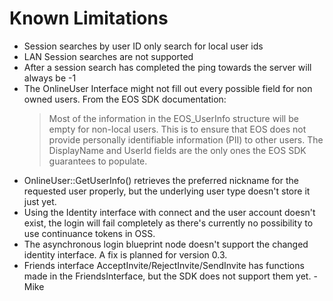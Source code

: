 # Known Limitations
* Session searches by user ID only search for local user ids
* LAN Session searches are not supported
* After a session search has completed the ping towards the server will always be -1
* The OnlineUser Interface might not fill out every possible field for non owned users. From the EOS SDK documentation:
    > Most of the information in the EOS_UserInfo structure will be empty for non-local users. This is to ensure that EOS does not provide personally identifiable information (PII) to other users. The DisplayName and UserId fields are the only ones the EOS SDK guarantees to populate.
* OnlineUser::GetUserInfo() retrieves the preferred nickname for the requested user properly, but the underlying user type doesn't store it just yet.
* Using the Identity interface with connect and the user account doesn't exist, the login will fail completely as there's currently no possibility to use continuance tokens in OSS.
* The asynchronous login blueprint node doesn't support the changed identity interface. A fix is planned for version 0.3.
* Friends interface AcceptInvite/RejectInvite/SendInvite has functions made in the FriendsInterface, but the SDK does not support them yet. - Mike